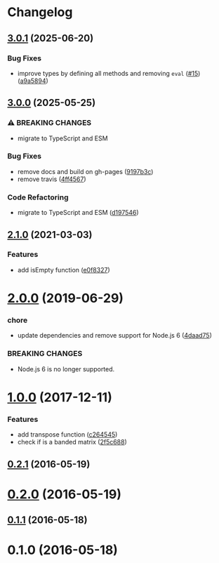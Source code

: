 # Changelog

## [3.0.1](https://github.com/mljs/sparse-matrix/compare/v3.0.0...v3.0.1) (2025-06-20)


### Bug Fixes

* improve types by defining all methods and removing `eval` ([#15](https://github.com/mljs/sparse-matrix/issues/15)) ([a9a5894](https://github.com/mljs/sparse-matrix/commit/a9a5894bd8202723395933b3c89feb0263a41eb5))

## [3.0.0](https://github.com/mljs/sparse-matrix/compare/v2.1.0...v3.0.0) (2025-05-25)


### ⚠ BREAKING CHANGES

* migrate to TypeScript and ESM

### Bug Fixes

* remove docs and build on gh-pages ([9197b3c](https://github.com/mljs/sparse-matrix/commit/9197b3c1eba1a9c2e2f894bdaa5b066563d047c9))
* remove travis ([4ff4567](https://github.com/mljs/sparse-matrix/commit/4ff45677d1308976a52bc8f583f4772983a5a0f0))


### Code Refactoring

* migrate to TypeScript and ESM ([d197546](https://github.com/mljs/sparse-matrix/commit/d19754622b6b96afe3699553bbea8e7e939ce899))

## [2.1.0](https://github.com/mljs/sparse-matrix/compare/v2.0.0...v2.1.0) (2021-03-03)


### Features

* add isEmpty function ([e0f8327](https://github.com/mljs/sparse-matrix/commit/e0f8327d58c1a3d508fc120fd5d9b9140156d069))

# [2.0.0](https://github.com/mljs/sparse-matrix/compare/v1.0.0...v2.0.0) (2019-06-29)


### chore

* update dependencies and remove support for Node.js 6 ([4daad75](https://github.com/mljs/sparse-matrix/commit/4daad75))


### BREAKING CHANGES

* Node.js 6 is no longer supported.



<a name="1.0.0"></a>
# [1.0.0](https://github.com/mljs/sparse-matrix/compare/v0.2.1...v1.0.0) (2017-12-11)


### Features

* add transpose function ([c264545](https://github.com/mljs/sparse-matrix/commit/c264545))
* check if is a banded matrix ([2f5c688](https://github.com/mljs/sparse-matrix/commit/2f5c688))



<a name="0.2.1"></a>
## [0.2.1](https://github.com/mljs/sparse-matrix/compare/v0.2.0...v0.2.1) (2016-05-19)



<a name="0.2.0"></a>
# [0.2.0](https://github.com/mljs/sparse-matrix/compare/v0.1.1...v0.2.0) (2016-05-19)



<a name="0.1.1"></a>
## [0.1.1](https://github.com/mljs/sparse-matrix/compare/v0.1.0...v0.1.1) (2016-05-18)



<a name="0.1.0"></a>
# 0.1.0 (2016-05-18)
